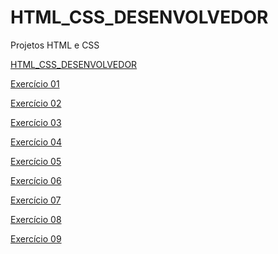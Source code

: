 # HTML_CSS_DESENVOLVEDOR
 Projetos HTML e CSS



<a href="https://hdcodetj.github.io/HTML_CSS_DESENVOLVEDOR/">HTML_CSS_DESENVOLVEDOR</a>

<a href="https://hdcodetj.github.io/HTML_CSS_DESENVOLVEDOR/001 - form_HTML/form.html">Exercício 01</a>

<a href="https://hdcodetj.github.io/HTML_CSS_DESENVOLVEDOR/002 - history_HTML/history.html">Exercício 02</a>

<a href="https://hdcodetj.github.io/HTML_CSS_DESENVOLVEDOR/003 - doc_tec/doctex.html">Exercício 03</a>

<a href="https://hdcodetj.github.io/HTML_CSS_DESENVOLVEDOR/004 - Product/product.html">Exercício 04</a>

<a href="https://hdcodetj.github.io/HTML_CSS_DESENVOLVEDOR/005 - Personal_Portfolio/Personal_Portfolio.html">Exercício 05</a>

<a href="">Exercício 06</a>

<a href="">Exercício 07</a>

<a href="">Exercício 08</a>

<a href="">Exercício 09</a>
 
 
 
 
